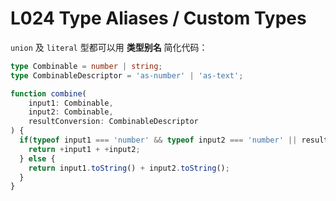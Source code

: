# L024 Type Aliases / Custom Types



`union` 及 `literal` 型都可以用 **类型别名** 简化代码：

```ts
type Combinable = number | string;
type CombinableDescriptor = 'as-number' | 'as-text';

function combine(
    input1: Combinable, 
    input2: Combinable,
    resultConversion: CombinableDescriptor
) {
  if(typeof input1 === 'number' && typeof input2 === 'number' || resultConversion === 'as-number') {
    return +input1 + +input2;
  } else {
    return input1.toString() + input2.toString();
  }
}
```

